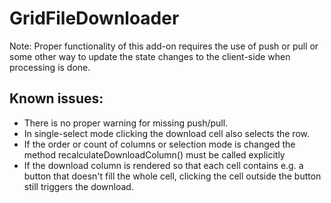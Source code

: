 # GridFileDownloader

Note: Proper functionality of this add-on requires the use of push or pull or some other way to update the state changes to the client-side when processing is done.

Known issues:
-- 

* There is no proper warning for missing push/pull.
* In single-select mode clicking the download cell also selects the row.
* If the order or count of columns or selection mode is changed the method recalculateDownloadColumn() must be called explicitly
* If the download column is rendered so that each cell contains e.g. a button that doesn't fill the whole cell, clicking the cell outside the button still triggers the download.


